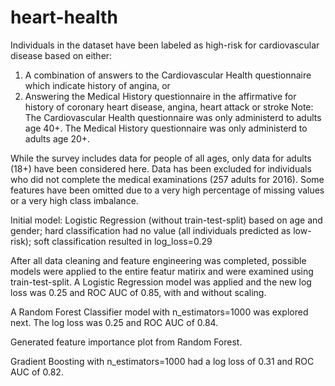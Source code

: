 # heart-health

Individuals in the dataset have been labeled as high-risk for cardiovascular disease based on either:
1. A combination of answers to the Cardiovascular Health questionnaire which indicate history of angina, or
2. Answering the Medical History questionnaire in the affirmative for history of coronary heart disease, angina, heart attack or stroke 
Note: The Cardiovascular Health questionnaire was only administerd to adults age 40+.  The Medical History questionnaire was only administerd to adults age 20+.

While the survey includes data for people of all ages, only data for adults (18+) have been considered here.
Data has been excluded for individuals who did not complete the medical examinations (257 adults for 2016).
Some features have been omitted due to a very high percentage of missing values or a very high class imbalance.

Initial model: Logistic Regression (without train-test-split) based on age and gender; hard classification had no value (all individuals predicted as low-risk); soft classification resulted in log_loss=0.29

After all data cleaning and feature engineering was completed, possible models were applied to the entire featur matirix and were examined using train-test-split.  A Logistic Regression model was applied and the new log loss was 0.25 and ROC AUC of 0.85, with and without scaling.

A Random Forest Classifier model with n_estimators=1000 was explored next. The log loss was 0.25 and ROC AUC of 0.84. 

Generated feature importance plot from Random Forest.

Gradient Boosting with n_estimators=1000 had a log loss of 0.31 and ROC AUC of 0.82.
